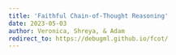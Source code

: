 ```yaml
---
title: 'Faithful Chain-of-Thought Reasoning'
date: 2023-05-03
author: Veronica, Shreya, & Adam
redirect_to: https://debugml.github.io/fcot/
---
```


